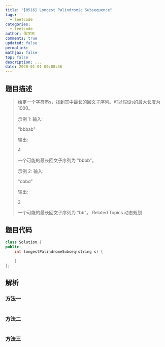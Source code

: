 ```yaml
---
title: "[0516] Longest Palindromic Subsequence"
tags:
  - leetcode
categories:
  - leetcode
author: 张学志
comments: true
updated: false
permalink:
mathjax: false
top: false
description: ...
date: 2020-01-01 00:08:36
---
```


## 题目描述

> 给定一个字符串s，找到其中最长的回文子序列。可以假设s的最大长度为1000。 
> 
> 示例 1: 
> 输入: 
> 
> 
> "bbbab"
> 
> 
> 输出: 
> 
> 
> 4
> 
> 
> 一个可能的最长回文子序列为 "bbbb"。 
> 
> 示例 2: 
> 输入: 
> 
> 
> "cbbd"
> 
> 
> 输出: 
> 
> 
> 2
> 
> 
> 一个可能的最长回文子序列为 "bb"。 
> Related Topics 动态规划

## 题目代码

```cpp
class Solution {
public:
    int longestPalindromeSubseq(string s) {
        
    }
};
```

## 解析

### 方法一

```cpp

```

### 方法二

```cpp

```

### 方法三

```cpp

```

